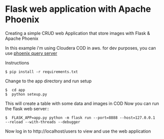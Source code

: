 # Flask web application with Apache Phoenix

Creating a simple CRUD web Application that store images with Flask & Apache Phoenix

In this example i'm using Cloudera COD in aws. for dev purposes, you can use [phoenix query server](https://github.com/apache/phoenix-queryserver/tree/master/python-phoenixdb#setting-up-a-development-environment)


Instructions
```
$ pip install -r requirements.txt
```
Change to the app directory and run setup
```
$  cd app
$  python seteup.py
```
This will create a table with some data and images in COD
Now you can run the flask web server::
```
$  FLASK_APP=app.py python -m flask run --port=8888 --host=127.0.0.1  --reload --with-threads --debugger
```
Now log in to http://localhost/users to view and use the web application
